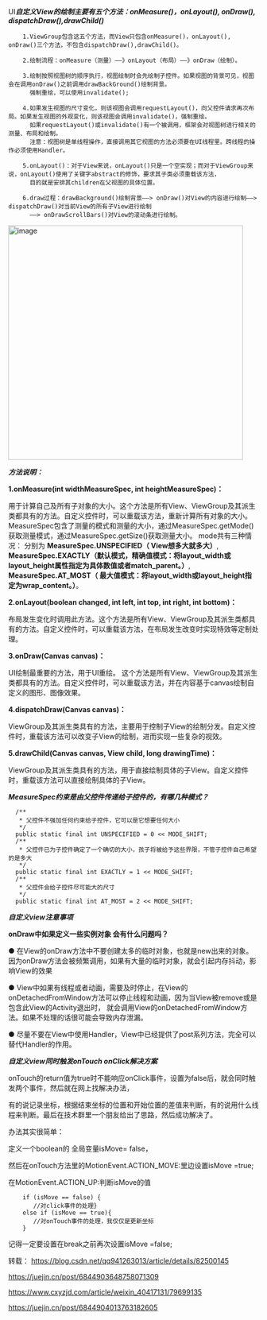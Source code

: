 UI***自定义View的绘制主要有五个方法：onMeasure()，onLayout(), onDraw(), dispatchDraw(),drawChild()***

        1.ViewGroup包含这五个方法，而View只包含onMeasure()，onLayout(), onDraw()三个方法，不包含dispatchDraw(),drawChild()。
        
        2.绘制流程：onMeasure（测量）——》onLayout（布局）——》onDraw（绘制）。
        
        3.绘制按照视图树的顺序执行，视图绘制时会先绘制子控件。如果视图的背景可见，视图会在调用onDraw()之前调用drawBackGround()绘制背景。
          强制重绘，可以使用invalidate();
        
        4.如果发生视图的尺寸变化，则该视图会调用requestLayout()，向父控件请求再次布局。如果发生视图的外观变化，则该视图会调用invalidate()，强制重绘。
          如果requestLayout()或invalidate()有一个被调用，框架会对视图树进行相关的测量、布局和绘制。
          注意：视图树是单线程操作，直接调用其它视图的方法必须要在UI线程里。跨线程的操作必须使用Handler。
        
        5.onLayout()：对于View来说，onLayout()只是一个空实现；而对于ViewGroup来说，onLayout()使用了关键字abstract的修饰，要求其子类必须重载该方法，
          目的就是安排其children在父视图的具体位置。
          
        6.draw过程：drawBackground()绘制背景——> onDraw()对View的内容进行绘制——> dispatchDraw()对当前View的所有子View进行绘制
          ——> onDrawScrollBars()对View的滚动条进行绘制。
 
 <img width="472" alt="image" src="https://user-images.githubusercontent.com/67937122/162101922-de4f01df-3286-4527-b6b2-7bb902249a14.png">


***方法说明：***

**1.onMeasure(int widthMeasureSpec, int heightMeasureSpec)：**
  
  用于计算自己及所有子对象的大小。这个方法是所有View、ViewGroup及其派生类都具有的方法。自定义控件时，可以重载该方法，重新计算所有对象的大小。 
  MeasureSpec包含了测量的模式和测量的大小，通过MeasureSpec.getMode()获取测量模式，通过MeasureSpec.getSize()获取测量大小。
  mode共有三种情况： 分别为
      **MeasureSpec.UNSPECIFIED（ View想多大就多大）**,
      **MeasureSpec.EXACTLY（默认模式，精确值模式：将layout_width或layout_height属性指定为具体数值或者match_parent。）**,
      **MeasureSpec.AT_MOST（ 最大值模式：将layout_width或layout_height指定为wrap_content。）**。
      
**2.onLayout(boolean changed, int left, int top, int right, int bottom)：**
  
  布局发生变化时调用此方法。这个方法是所有View、ViewGroup及其派生类都具有的方法。自定义控件时，可以重载该方法，在布局发生改变时实现特效等定制处理。

**3.onDraw(Canvas canvas)：**

UI绘制最重要的方法，用于UI重绘。
这个方法是所有View、ViewGroup及其派生类都具有的方法。自定义控件时，可以重载该方法，并在内容基于canvas绘制自定义的图形、图像效果。

**4.dispatchDraw(Canvas canvas)：**

ViewGroup及其派生类具有的方法，主要用于控制子View的绘制分发。自定义控件时，重载该方法可以改变子View的绘制，进而实现一些复杂的视效。

**5.drawChild(Canvas canvas, View child, long drawingTime)：**

ViewGroup及其派生类具有的方法，用于直接绘制具体的子View。自定义控件时，重载该方法可以直接绘制具体的子View。 

 
***MeasureSpec约束是由父控件传递给子控件的，有哪几种模式？***

      /**
       * 父控件不强加任何约束给子控件，它可以是它想要任何大小
       */
      public static final int UNSPECIFIED = 0 << MODE_SHIFT;
      /**
       * 父控件已为子控件确定了一个确切的大小，孩子将被给予这些界限，不管子控件自己希望的是多大
       */
      public static final int EXACTLY = 1 << MODE_SHIFT;
      /**
       * 父控件会给子控件尽可能大的尺寸
       */
      public static final int AT_MOST = 2 << MODE_SHIFT;
      
      
***自定义view注意事项***

**onDraw中如果定义一些实例对象 会有什么问题吗？**

  ● 在View的onDraw方法中不要创建太多的临时对象，也就是new出来的对象。因为onDraw方法会被频繁调用，如果有大量的临时对象，就会引起内存抖动，影响View的效果
  
  ● View中如果有线程或者动画，需要及时停止，在View的onDetachedFromWindow方法可以停止线程和动画，因为当View被remove或是包含此View的Activity退出时，
     就会调用View的onDetachedFromWindow方法。如果不处理的话很可能会导致内存泄漏。
     
  ● 尽量不要在View中使用Handler，View中已经提供了post系列方法，完全可以替代Handler的作用。


***自定义view同时触发onTouch onClick解决方案***

onTouch的return值为true时不能响应onClick事件，设置为false后，就会同时触发两个事件，然后就在网上找解决办法，

有的说记录坐标，根据结束坐标的位置和开始位置的差值来判断，有的说用什么线程来判断。最后在技术群里一个朋友给出了思路，然后成功解决了。

办法其实很简单：

定义一个boolean的 全局变量isMove= false，

然后在onTouch方法里的MotionEvent.ACTION_MOVE:里边设置isMove =true;

在MotionEvent.ACTION_UP:判断isMove的值 

        if (isMove == false) {
           //对click事件的处理} 
        else if (isMove == true){
           //对onTouch事件的处理，我仅仅是更新坐标
        } 
        
记得一定要设置在break之前再次设置isMove =false;
      
      
 转载：
 https://blog.csdn.net/qq941263013/article/details/82500145
 
 https://juejin.cn/post/6844903648758071309
 
 https://www.cxyzjd.com/article/weixin_40417131/79699135
 
https://juejin.cn/post/6844904013763182605

 
